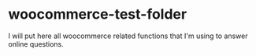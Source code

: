 # woocommerce-test-folder
I will put here all woocommerce related functions that I'm using to answer online questions.
